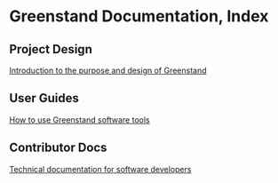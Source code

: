 # Greenstand Documentation, Index

## Project Design
[Introduction to the purpose and design of Greenstand](project-design/)

## User Guides
[How to use Greenstand software tools](user-guides/)

## Contributor Docs
[Technical documentation for software developers](contributor-docs/)

